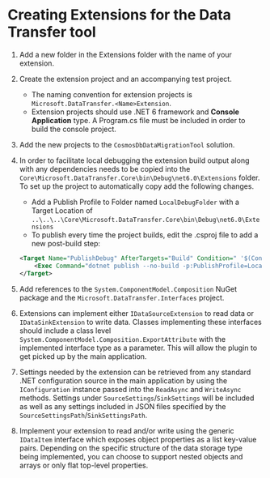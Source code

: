 # Creating Extensions for the Data Transfer tool

1. Add a new folder in the Extensions folder with the name of your extension.
1. Create the extension project and an accompanying test project.
    - The naming convention for extension projects is `Microsoft.DataTransfer.<Name>Extension`.
    - Extension projects should use .NET 6 framework and **Console Application** type. A Program.cs file must be included in order to build the console project.
1. Add the new projects to the `CosmosDbDataMigrationTool` solution.
1. In order to facilitate local debugging the extension build output along with any dependencies needs to be copied into the `Core\Microsoft.DataTransfer.Core\bin\Debug\net6.0\Extensions` folder. To set up the project to automatically copy add the following changes.
    - Add a Publish Profile to Folder named `LocalDebugFolder` with a Target Location of `..\..\..\Core\Microsoft.DataTransfer.Core\bin\Debug\net6.0\Extensions`
    - To publish every time the project builds, edit the .csproj file to add a new post-build step:

    ```xml
    <Target Name="PublishDebug" AfterTargets="Build" Condition=" '$(Configuration)' == 'Debug' ">
		<Exec Command="dotnet publish --no-build -p:PublishProfile=LocalDebugFolder" />
	</Target>
    ``` 
1. Add references to the `System.ComponentModel.Composition` NuGet package and the `Microsoft.DataTransfer.Interfaces` project.
1. Extensions can implement either `IDataSourceExtension` to read data or `IDataSinkExtension` to write data. Classes implementing these interfaces should include a class level `System.ComponentModel.Composition.ExportAttribute` with the implemented interface type as a parameter. This will allow the plugin to get picked up by the main application.
1. Settings needed by the extension can be retrieved from any standard .NET configuration source in the main application by using the `IConfiguration` instance passed into the `ReadAsync` and `WriteAsync` methods. Settings under `SourceSettings`/`SinkSettings` will be included as well as any settings included in JSON files specified by the `SourceSettingsPath`/`SinkSettingsPath`.
1. Implement your extension to read and/or write using the generic `IDataItem` interface which exposes object properties as a list key-value pairs. Depending on the specific structure of the data storage type being implemented, you can choose to support nested objects and arrays or only flat top-level properties.